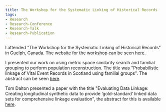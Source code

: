 ```yaml
---
title: The Workshop for the Systematic Linking of Historical Records
tags:
- Research
- Research-Conference
- Research-Talk
- Research-Publication
---
```


I attended "The Workshop for the Systematic Linking of Historical Records" in Guelph, Canada.
The website for the workshop can be seen [here](http://recordlink.org).

I presented our work on using metric space similarity search and familial grouping to perform population reconstruction. The title was "Probabilistic linkage of Vital Event Records in Scotland using familial groups".
The abstract can be seen [here](/files/fulltext/2017/guelph-familial-groups-abstract.pdf).

Tom Dalton presented a paper with the title "Evaluating Data Linkage: Creating longitudinal synthetic data to provide ‘gold-standard’ linked data sets for comprehensive linkage evaluation", the abstract for this is available [here](/files/fulltext/2017/guelph-linkage-quality-abstract.pdf).

